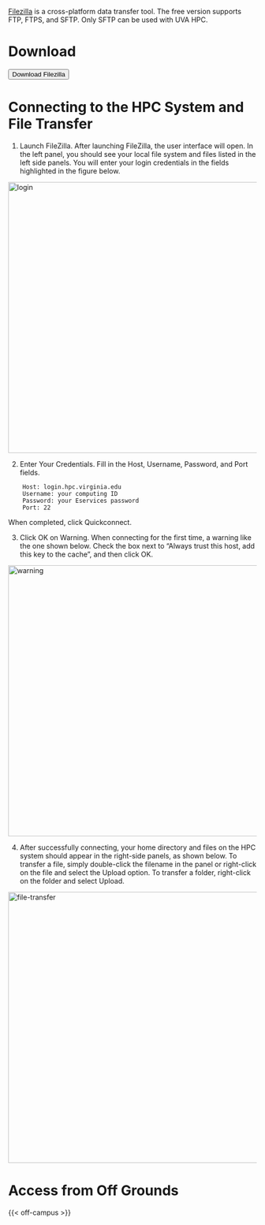 <p class=lead><a href="https://sourceforge.net/projects/filezilla/">Filezilla</a> is a cross-platform data transfer tool.  The free version supports FTP, FTPS, and SFTP.  Only SFTP can be used with UVA HPC.</p>

# Download 

[<button class="btn btn-primary">Download Filezilla</button>](https://sourceforge.net/projects/filezilla/)

# Connecting to the HPC System and File Transfer

1. Launch FileZilla. After launching FileZilla, the user interface will open. In the left panel, you should see your local file system and files listed in the left side panels. You will enter your login credentials in the fields highlighted in the figure below.
<img src="/images/rivanna/filezilla-login-page.png" alt="login" height="550" width="700">

2. Enter Your Credentials. Fill in the Host, Username, Password, and Port fields.
```
    Host: login.hpc.virginia.edu
    Username: your computing ID
    Password: your Eservices password
    Port: 22
```
When completed, click Quickconnect.

3. Click OK on Warning. When connecting for the first time, a warning like the one shown below. Check the box next to “Always trust this host, add this key to the cache”, and then click OK.
<img src="/images/rivanna/filezilla-warning-popup.png" alt="warning" height="550" width="700">

4. After successfully connecting, your home directory and files on the HPC system should appear in the right-side panels, as shown below. To transfer a file, simply double-click the filename in the panel or right-click on the file and select the Upload option. To transfer a folder, right-click on the folder and select Upload.
<img src="/images/rivanna/filezilla-panes.png" alt="file-transfer" height="550" width="700">

# Access from Off Grounds

{{< off-campus >}}

